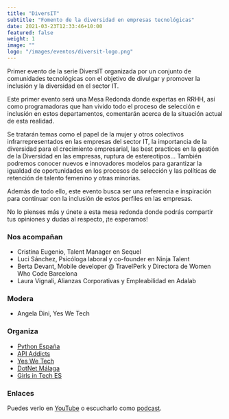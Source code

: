 ```yaml
---
title: "DiversIT"
subtitle: "Fomento de la diversidad en empresas tecnológicas"
date: 2021-03-23T12:33:46+10:00
featured: false
weight: 1
image: ""
logo: "/images/eventos/diversit-logo.png"
---
```


Primer evento de la serie DiversIT organizada por un conjunto de comunidades tecnológicas con el objetivo de divulgar y promover la inclusión y la diversidad en el sector IT. 

Este primer evento será una Mesa Redonda donde expertas en RRHH, así como programadoras que han vivido todo el proceso de selección e inclusión en estos departamentos, comentarán acerca de la situación actual de esta realidad. 

Se tratarán temas como el papel de la mujer y otros colectivos infrarrepresentados en las empresas del sector IT, la importancia de la diversidad para el crecimiento empresarial, las best practices en la gestión de la Diversidad en las empresas, ruptura de estereotipos... También podremos conocer nuevos e innovadores modelos para garantizar la igualdad de oportunidades en los procesos de selección y las políticas de retención de talento femenino y otras minorías. 

Además de todo ello, este evento busca ser una referencia e inspiración para continuar con la inclusión de estos perfiles en las empresas. 

No lo pienses más y únete a esta mesa redonda donde podrás compartir tus opiniones y dudas al respecto, ¡te esperamos! 

### Nos acompañan
- Cristina Eugenio, Talent Manager en Sequel
- Luci Sánchez, Psicóloga laboral y co-founder en Ninja Talent
- Berta Devant, Mobile developer @ TravelPerk y Directora de Women Who Code Barcelona
- Laura Vignali, Alianzas Corporativas y Empleabilidad en Adalab

### Modera
- Angela Dini, Yes We Tech

### Organiza
- [Python España](https://www.es.python.org/)
- [API Addicts](https://apiaddicts.org/en_GB/) 
- [Yes We Tech](https://yeswetech.org/)
- [DotNet Málaga](https://dotnetmalaga.es/) 
- [Girls in Tech ES](https://spain.girlsintech.org/)

### Enlaces
Puedes verlo en [YouTube](https://www.youtube.com/watch?v=et5k0eGQmGs) o escucharlo como [podcast](https://anchor.fm/diversit6/episodes/Fomento-de-la-diversidad-en-empresas-tecnolgicas-mesa-redonda-etcs54).